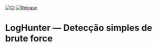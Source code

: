[![CI](https://github.com/amandamarinoni/loghunter/actions/workflows/ci.yml/badge.svg?branch=main)](https://github.com/amandamarinoni/loghunter/actions/workflows/ci.yml)
[![Release](https://img.shields.io/github/v/release/amandamarinoni/help-desk-analytics?display_name=tag)](https://github.com/amandamarinoni/help-desk-analytics/releases)

# LogHunter — Detecção simples de brute force
